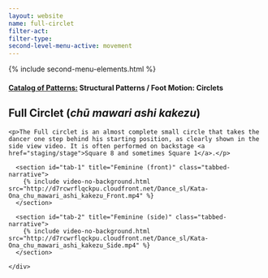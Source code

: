 ```yaml
---
layout: website
name: full-circlet
filter-act:
filter-type:
second-level-menu-active: movement
---
```

{% include second-menu-elements.html %}

<main class="page-content">
  <div class="text-container">
    <h4><a href="/movement#catalog">Catalog of Patterns:</a> Structural Patterns / Foot Motion: Circlets</h4>
    <h2>Full Circlet (<em>chū mawari ashi kakezu</em>)</h2>

    <p>The Full circlet is an almost complete small circle that takes the dancer one step behind his starting position, as clearly shown in the side view video. It is often performed on backstage <a href="staging/stage">Square 8 and sometimes Square 1</a>.</p>

  </div>


<div class="tabs-container">
  <div class="tabs-container__links">
    <div class="wrapper">
      <div id="tabs"></div>
    </div>
  </div>
  <div class="tabs-container__content">
    <div class="wrapper">

      <section id="tab-1" title="Feminine (front)" class="tabbed-narrative">
        {% include video-no-background.html src="http://d7rcwrflqckpu.cloudfront.net/Dance_sl/Kata-Ona_chu_mawari_ashi_kakezu_Front.mp4" %}
      </section>

      <section id="tab-2" title="Feminine (side)" class="tabbed-narrative">
        {% include video-no-background.html src="http://d7rcwrflqckpu.cloudfront.net/Dance_sl/Kata-Ona_chu_mawari_ashi_kakezu_Side.mp4" %}
      </section>

    </div>
  </div>
</div>
</main>
